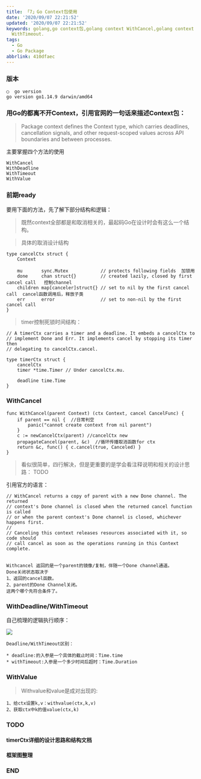 ```yaml
---
title: 「7」Go Context包使用
date: '2020/09/07 22:21:52'
updated: '2020/09/07 22:21:52'
keywords: golang,go context包,golang context WithCancel,golang context WithDeadline,go
  WithTimeout.
tags:
  - Go
  - Go Package
abbrlink: 410dfaec
---
```


### 版本
```
◯  go version
go version go1.14.9 darwin/amd64
```

### 用Go的都离不开Context，引用官网的一句话来描述Context包：

>Package context defines the Context type, which carries deadlines, cancellation signals, and other request-scoped values across API boundaries and between processes.

主要掌握四个方法的使用
```
WithCancel
WithDeadline
WithTimeout
WithValue
```
### 前期ready

要用下面的方法，先了解下部分结构和逻辑：

>既然context全部都是和取消相关的，最起码Go在设计时会有这么一个结构。
<!-- more -->

>具体的取消设计结构
```
type cancelCtx struct {
	Context

	mu       sync.Mutex            // protects following fields  加锁用
	done     chan struct{}         // created lazily, closed by first cancel call   控制channel
	children map[canceler]struct{} // set to nil by the first cancel call  cancel函数调用后，释放子类
	err      error                 // set to non-nil by the first cancel call
}
```

>timer控制死锁时间结构：
```
// A timerCtx carries a timer and a deadline. It embeds a cancelCtx to
// implement Done and Err. It implements cancel by stopping its timer then
// delegating to cancelCtx.cancel.

type timerCtx struct {
	cancelCtx  
	timer *time.Timer // Under cancelCtx.mu.

	deadline time.Time
}
```

### WithCancel

```
func WithCancel(parent Context) (ctx Context, cancel CancelFunc) {
    if parent == nil {  //日常判空
		panic("cannot create context from nil parent")
	}
	c := newCancelCtx(parent) //cancelCtx new
	propagateCancel(parent, &c)  //循环传播取消函数for ctx
	return &c, func() { c.cancel(true, Canceled) }
}
```
>看似很简单，四行解决，但是更重要的是学会看注释说明和相关的设计思路： 
TODO 

引用官方的语言：
```
// WithCancel returns a copy of parent with a new Done channel. The returned
// context's Done channel is closed when the returned cancel function is called
// or when the parent context's Done channel is closed, whichever happens first.
//
// Canceling this context releases resources associated with it, so code should
// call cancel as soon as the operations running in this Context complete.


Withcancel 返回的是一个parent的镜像/复制，伴随一个Done channel通道。
Done关闭状态取决于
1、返回的cancel函数。
2、parent的Done Channel关闭。
这两个哪个先符合条件了。
```

### WithDeadline/WithTimeout

自己梳理的逻辑执行顺序：

![](https://crab-1251738482.cos.accelerate.myqcloud.com/20200907-152032.png)

```
Deadline/WithTimeout区别：

* deadline:的入参是一个具体的截止时间：Time.time
* withTimeout:入参是一个多少时间后超时：Time.Duration
```

### WithValue

>Withvalue和value是成对出现的:

```
1、给ctx设置k,v：withvalue(ctx,k,v)
2、获取ctx中k的值value(ctx,k)
```
### TODO
#### timerCtx详细的设计思路和结构文档
#### 框架图整理


### END